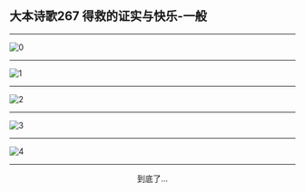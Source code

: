 
## 大本诗歌267 得救的证实与快乐-一般
        
<div id="aplayer0"></div>

---

<img alt="0" data-original="/data/d0266/0.png">

---

<img alt="1" data-original="/data/d0266/1.png">

---

<img alt="2" data-original="/data/d0266/2.png">

---

<img alt="3" data-original="/data/d0266/3.png">

---

<img alt="4" data-original="/data/d0266/4.png">

---

<p style="text-align: center">到底了...</p>

<script src="/js/dist-view.js"></script>

<script>
MAIN.id = 'd0266';
        
const ap0 = new APlayer({
    container: document.getElementById('aplayer0'),
    volume: 1,
    loop: 'none',
    preload: 'none',
    audio: [{
        name: '大本诗歌267.mp3',
        artist: '大本诗歌',
        url: 'https://res.wx.qq.com/voice/getvoice?mediaid=MzI0NTk3MDM5M18yMjQ3NDkwODU2',
        cover: '/favicon'
    }]
});
</script>
